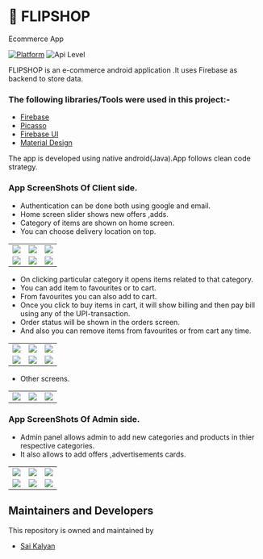 
#  📰 **FLIPSHOP**
         
   Ecommerce App

[![Platform](https://img.shields.io/badge/platform-android-blue.svg)](http://developer.android.com/index.html)
![Api Level](https://img.shields.io/badge/Min%20API%20Level-21-important)


FLIPSHOP is an e-commerce android application .It uses Firebase as backend to store data.

### The following libraries/Tools were used in this project:-

 - [Firebase](https://firebase.google.com/docs/build)
 - [Picasso](https://github.com/square/picasso)
 - [Firebase UI](https://github.com/firebase/FirebaseUI-Android)
 - [Material Design](https://material.io/develop/android)
 

 

The app is developed using native android(Java).App follows clean code strategy.

### App ScreenShots Of Client side.

* Authentication can be done both using google and email.
* Home screen slider shows new offers ,adds.
* Category of items are shown on home screen.
* You can choose delivery location on top.
<table>
        <tr>
          <td><img src = "https://user-images.githubusercontent.com/68738102/131213769-dc8d57d0-0ab4-48ea-9891-697457925a73.png" ></td>
          <td><img src = "https://user-images.githubusercontent.com/68738102/131213804-4d994c66-6d86-4c73-b74f-561669516e73.png" ></td>
          <td><img src = "https://user-images.githubusercontent.com/68738102/131213818-33f1e591-cd2f-4b10-be79-9df9fea662e0.png" ></td>
        </tr>
     <tr>
          <td><img src = "https://user-images.githubusercontent.com/68738102/131213861-ab6f803a-542a-44a5-892c-13a910bb8862.png" ></td>
          <td><img src = "https://user-images.githubusercontent.com/68738102/131213906-7f774fa4-359b-498c-8490-32e070e323f3.png" ></td>
          <td><img src = "https://user-images.githubusercontent.com/68738102/131213999-ec3d3f74-2d2c-45e7-97aa-b0cbf09c046b.png" ></td>
        </tr>
</table>

* On clicking particular category it opens items related to that category.
* You can add item to favourites or to cart.
* From favourites you can also add to cart.
* Once you click to buy items in cart, it will show billing and then pay bill using any of the UPI-transaction.
* Order status will be shown in the orders screen.
* And also you can remove items from favourites or from cart any time.

<table>
        <tr>
          <td><img src = "https://user-images.githubusercontent.com/68738102/131214406-15e01df3-042e-4e86-8252-9edfb18b1b5f.png" ></td>
          <td><img src = "https://user-images.githubusercontent.com/68738102/131214448-06513366-0206-4b15-8ef6-cd9e501f39ea.png" ></td>
          <td><img src = "https://user-images.githubusercontent.com/68738102/131214475-d444eabd-e5b1-41d5-8900-07981521629a.png" ></td>
        </tr>
     <tr>
          <td><img src = "https://user-images.githubusercontent.com/68738102/131214505-92965ec9-db8a-470e-8fa7-4fed5027b6d7.png" ></td>
          <td><img src = "https://user-images.githubusercontent.com/68738102/131214535-45165bcc-9c18-4d86-9e6f-50e7a16c1f28.png" ></td>
          <td><img src = "https://user-images.githubusercontent.com/68738102/131214543-01cc8b0e-ace9-48ed-ae6c-5fefae425411.png" ></td>
        </tr>
</table>

* Other screens.

<table>
        <tr>
          <td><img src = "https://user-images.githubusercontent.com/68738102/131214696-1c5acec4-9660-48fa-9f02-79b9d3546c47.png" ></td>
          <td><img src = "https://user-images.githubusercontent.com/68738102/131214668-642e7b34-598c-4269-8f72-208538f446ed.png" ></td>
          <td><img src = "https://user-images.githubusercontent.com/68738102/131214681-0e37c658-07b2-4ed9-90ae-a6f797f8aeb8.png" ></td>
        </tr>
  
</table>

### App ScreenShots Of Admin side.
* Admin panel allows admin to add new categories and products in thier respective categories.
* It also allows to add offers ,advertisements cards.

<table>
        <tr>
          <td><img src = "https://user-images.githubusercontent.com/68738102/131214762-dc040096-b14f-4354-8d4a-d4f92273054d.png" ></td>
          <td><img src = "https://user-images.githubusercontent.com/68738102/131214778-d10d3bb2-7c61-4adf-a832-15330a9132a8.png" ></td>
          <td><img src = "https://user-images.githubusercontent.com/68738102/131214809-c2a0e136-d571-4235-9d55-815d5b70934d.png" ></td>
        </tr>
     <tr>
          <td><img src = "https://user-images.githubusercontent.com/68738102/131214848-5833eb9c-0171-4fef-9bb9-ec54a01616d6.png" ></td>
          <td><img src = "https://user-images.githubusercontent.com/68738102/131214884-2b93928a-3c86-43db-a35d-d20085f1ca5c.png" ></td>
          <td><img src = "https://user-images.githubusercontent.com/68738102/131214905-3391538a-5196-4044-8b19-a32f915e98b8.png" ></td>
        </tr>
</table>


## Maintainers and Developers

This repository is owned and maintained by 
 * [Sai Kalyan](https://github.com/kalyan4812)
